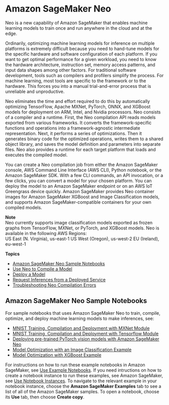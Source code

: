 # Amazon SageMaker Neo<a name="neo"></a>

Neo is a new capability of Amazon SageMaker that enables machine learning models to train once and run anywhere in the cloud and at the edge\.

Ordinarily, optimizing machine learning models for inference on multiple platforms is extremely difficult because you need to hand\-tune models for the specific hardware and software configuration of each platform\. If you want to get optimal performance for a given workload, you need to know the hardware architecture, instruction set, memory access patterns, and input data shapes among other factors\. For traditional software development, tools such as compilers and profilers simplify the process\. For machine learning, most tools are specific to the framework or to the hardware\. This forces you into a manual trial\-and\-error process that is unreliable and unproductive\.

Neo eliminates the time and effort required to do this by automatically optimizing TensorFlow, Apache MXNet, PyTorch, ONNX, and XGBoost models for deployment on ARM, Intel, and Nvidia processors\. Neo consists of a compiler and a runtime\. First, the Neo compilation API reads models exported from various frameworks\. It converts the framework\-specific functions and operations into a framework\-agnostic intermediate representation\. Next, it performs a series of optimizations\. Then it generates binary code for the optimized operations, writes them to a shared object library, and saves the model definition and parameters into separate files\. Neo also provides a runtime for each target platform that loads and executes the compiled model\.

You can create a Neo compilation job from either the Amazon SageMaker console, AWS Command Line Interface \(AWS CLI\), Python notebook, or the Amazon SageMaker SDK\. With a few CLI commands, an API invocation, or a few clicks, you can convert a model for your chosen platform\. You can deploy the model to an Amazon SageMaker endpoint or on an AWS IoT Greengrass device quickly\. Amazon SageMaker provides Neo container images for Amazon SageMaker XGBoost and Image Classification models, and supports Amazon SageMaker\-compatible containers for your own compiled models\.

**Note**  
Neo currently supports image classification models exported as frozen graphs from TensorFlow, MXNet, or PyTorch, and XGBoost models\. Neo is available in the following AWS Regions:   
US East \(N\. Virginia\), us\-east\-1
US West \(Oregon\), us\-west\-2
EU \(Ireland\), eu\-west\-1

**Topics**
+ [Amazon SageMaker Neo Sample Notebooks](#neo-sample-notebooks)
+ [Use Neo to Compile a Model](neo-job-compilation.md)
+ [Deploy a Model](neo-deployment.md)
+ [Request Inferences from a Deployed Service](neo-requests.md)
+ [Troubleshooting Neo Compilation Errors](neo-troubleshooting.md)

## Amazon SageMaker Neo Sample Notebooks<a name="neo-sample-notebooks"></a>

For sample notebooks that uses Amazon SageMaker Neo to train, compile, optimize, and deploy machine learning models to make inferences, see: 
+ [MNIST Training, Compilation and Deployment with MXNet Module](https://github.com/awslabs/amazon-sagemaker-examples/blob/master/sagemaker_neo_compilation_jobs/mxnet_mnist/mxnet_mnist_neo.ipynb)
+ [MNIST Training, Compilation and Deployment with Tensorflow Module](https://github.com/awslabs/amazon-sagemaker-examples/blob/master/sagemaker_neo_compilation_jobs/tensorflow_distributed_mnist/tensorflow_distributed_mnist_neo.ipynb)
+ [Deploying pre\-trained PyTorch vision models with Amazon SageMaker Neo ](https://github.com/awslabs/amazon-sagemaker-examples/blob/master/sagemaker_neo_compilation_jobs/pytorch_torchvision/pytorch_torchvision_neo.ipynb)
+ [Model Optimization with an Image Classification Example](https://github.com/awslabs/amazon-sagemaker-examples/blob/master/sagemaker_neo_compilation_jobs/imageclassification_caltech/Image-classification-fulltraining-highlevel-neo.ipynb)
+ [Model Optimization with XGBoost Example ](https://github.com/awslabs/amazon-sagemaker-examples/blob/master/sagemaker_neo_compilation_jobs/xgboost_customer_churn/xgboost_customer_churn_neo.ipynb)

For instructions on how to run these example notebooks in Amazon SageMaker, see [Use Example Notebooks](howitworks-nbexamples.md)\. If you need intructions on how to create a notebook instance to run these examples, see Amazon SageMaker, see [Use Notebook Instances](nbi.md)\. To navigate to the relevant example in your notebook instance, choose the **Amazon SageMaker Examples** tab to see a list of all of the Amazon SageMaker samples\. To open a notebook, choose its **Use** tab, then choose **Create copy**\.